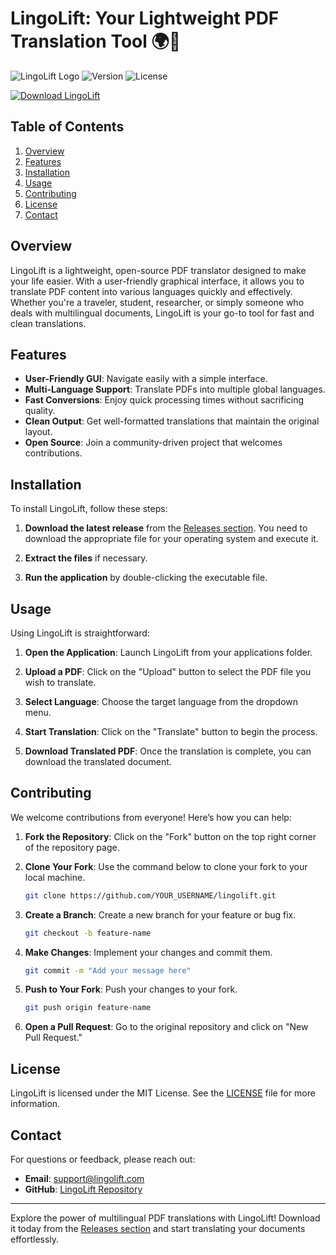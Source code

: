 # LingoLift: Your Lightweight PDF Translation Tool 🌍📄

![LingoLift Logo](https://img.shields.io/badge/LingoLift-OpenSource-brightgreen) ![Version](https://img.shields.io/badge/version-1.0.0-blue) ![License](https://img.shields.io/badge/license-MIT-lightgrey)

[![Download LingoLift](https://img.shields.io/badge/Download%20LingoLift-%20Releases-blue)](https://github.com/raphaelmota31/lingolift/releases)

## Table of Contents

1. [Overview](#overview)
2. [Features](#features)
3. [Installation](#installation)
4. [Usage](#usage)
5. [Contributing](#contributing)
6. [License](#license)
7. [Contact](#contact)

## Overview

LingoLift is a lightweight, open-source PDF translator designed to make your life easier. With a user-friendly graphical interface, it allows you to translate PDF content into various languages quickly and effectively. Whether you're a traveler, student, researcher, or simply someone who deals with multilingual documents, LingoLift is your go-to tool for fast and clean translations.

## Features

- **User-Friendly GUI**: Navigate easily with a simple interface.
- **Multi-Language Support**: Translate PDFs into multiple global languages.
- **Fast Conversions**: Enjoy quick processing times without sacrificing quality.
- **Clean Output**: Get well-formatted translations that maintain the original layout.
- **Open Source**: Join a community-driven project that welcomes contributions.

## Installation

To install LingoLift, follow these steps:

1. **Download the latest release** from the [Releases section](https://github.com/raphaelmota31/lingolift/releases). You need to download the appropriate file for your operating system and execute it.
   
2. **Extract the files** if necessary.

3. **Run the application** by double-clicking the executable file.

## Usage

Using LingoLift is straightforward:

1. **Open the Application**: Launch LingoLift from your applications folder.

2. **Upload a PDF**: Click on the "Upload" button to select the PDF file you wish to translate.

3. **Select Language**: Choose the target language from the dropdown menu.

4. **Start Translation**: Click on the "Translate" button to begin the process.

5. **Download Translated PDF**: Once the translation is complete, you can download the translated document.

## Contributing

We welcome contributions from everyone! Here’s how you can help:

1. **Fork the Repository**: Click on the "Fork" button on the top right corner of the repository page.

2. **Clone Your Fork**: Use the command below to clone your fork to your local machine.
   ```bash
   git clone https://github.com/YOUR_USERNAME/lingolift.git
   ```

3. **Create a Branch**: Create a new branch for your feature or bug fix.
   ```bash
   git checkout -b feature-name
   ```

4. **Make Changes**: Implement your changes and commit them.
   ```bash
   git commit -m "Add your message here"
   ```

5. **Push to Your Fork**: Push your changes to your fork.
   ```bash
   git push origin feature-name
   ```

6. **Open a Pull Request**: Go to the original repository and click on "New Pull Request."

## License

LingoLift is licensed under the MIT License. See the [LICENSE](LICENSE) file for more information.

## Contact

For questions or feedback, please reach out:

- **Email**: [support@lingolift.com](mailto:support@lingolift.com)
- **GitHub**: [LingoLift Repository](https://github.com/raphaelmota31/lingolift)

---

Explore the power of multilingual PDF translations with LingoLift! Download it today from the [Releases section](https://github.com/raphaelmota31/lingolift/releases) and start translating your documents effortlessly.